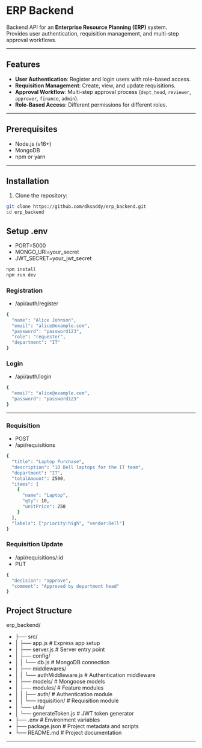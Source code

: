 # ERP Backend

Backend API for an **Enterprise Resource Planning (ERP)** system.  
Provides user authentication, requisition management, and multi-step approval workflows.

---

## Features

- **User Authentication**: Register and login users with role-based access.
- **Requisition Management**: Create, view, and update requisitions.
- **Approval Workflow**: Multi-step approval process (`dept_head`, `reviewer`, `approver`, `finance`, `admin`).
- **Role-Based Access**: Different permissions for different roles.

---

## Prerequisites

- Node.js (v16+)
- MongoDB
- npm or yarn

---

## Installation

1. Clone the repository:

```bash
git clone https://github.com/dksaddy/erp_backend.git
cd erp_backend

```

## Setup .env
- PORT=5000
- MONGO_URI=your_secret
- JWT_SECRET=your_jwt_secret

```bash
npm install
npm run dev

```

### Registration
- /api/auth/register
```bash
{
  "name": "Alice Johnson",
  "email": "alice@example.com",
  "password": "password123",
  "role": "requester",
  "department": "IT"
}
```

### Login
- /api/auth/login
```bash
{
  "email": "alice@example.com",
  "password": "password123"
}
```

---

### Requisition
- POST
- /api/requisitions
```bash
{
  "title": "Laptop Purchase",
  "description": "10 Dell laptops for the IT team",
  "department": "IT",
  "totalAmount": 2500,
  "items": [
    {
      "name": "Laptop",
      "qty": 10,
      "unitPrice": 250
    }
  ],
  "labels": ["priority:high", "vendor:Dell"]
}
```

### Requisition Update
- /api/requisitions/:id
- PUT
```bash
{
  "decision": "approve",
  "comment": "Approved by department head"
}
```

## Project Structure

erp_backend/
- ├── src/
- │   ├── app.js               # Express app setup
- │   ├── server.js            # Server entry point
- │   ├── config/
- │   │   └── db.js            # MongoDB connection
- │   ├── middlewares/
- │   │   └── authMiddleware.js # Authentication middleware
- │   ├── models/              # Mongoose models
- │   ├── modules/             # Feature modules
- │   │   ├── auth/            # Authentication module
- │   │   └── requisition/     # Requisition module
- │   └── utils/
- │       └── generateToken.js # JWT token generator
- ├── .env                     # Environment variables
- ├── package.json             # Project metadata and scripts
- └── README.md                # Project documentation

---



